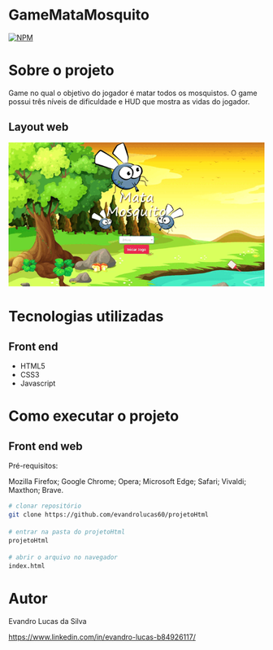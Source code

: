 # GameMataMosquito
[![NPM](https://img.shields.io/npm/l/react)](https://github.com/evandrolucas60) 

# Sobre o projeto

Game no qual o objetivo do jogador é matar todos os mosquistos. O game possui três níveis de dificuldade e HUD que mostra as vidas do jogador. 

## Layout web
![Mobile 1](https://github.com/evandrolucas60/readme-assets-repository/blob/main/Mata%20Mosquito.gif)

# Tecnologias utilizadas

## Front end
- HTML5 
- CSS3
- Javascript


# Como executar o projeto

## Front end web
Pré-requisitos:

Mozilla Firefox;
Google Chrome;
Opera;
Microsoft Edge;
Safari;
Vivaldi;
Maxthon;
Brave.

```bash
# clonar repositório
git clone https://github.com/evandrolucas60/projetoHtml

# entrar na pasta do projetoHtml
projetoHtml

# abrir o arquivo no navegador
index.html 
```

# Autor

Evandro Lucas da Silva

https://www.linkedin.com/in/evandro-lucas-b84926117/
